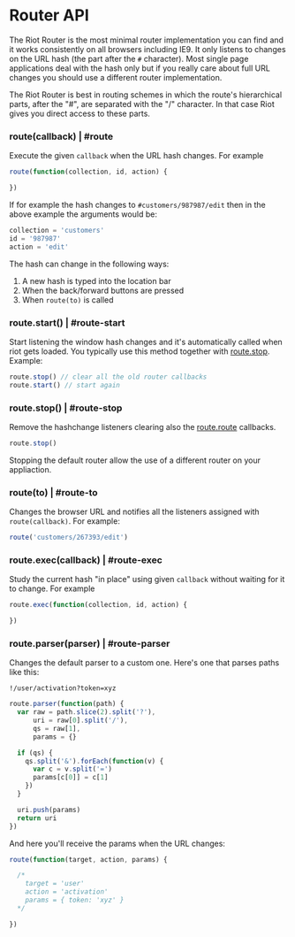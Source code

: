 # Router API

The Riot Router is the most minimal router implementation you can find and it works consistently on all browsers including IE9. It only listens to changes on the URL hash (the part after the `#` character). Most single page applications deal with the hash only but if you really care about full URL changes you should use a different router implementation.

The Riot Router is best in routing schemes in which the route's hierarchical parts, after the "#", are separated with the "/" character. In that case Riot gives you direct access to these parts.


### route(callback) | #route

Execute the given `callback` when the URL hash changes. For example

```javascript
route(function(collection, id, action) {

})
```

If for example the hash changes to `#customers/987987/edit` then in the above example the arguments would be:


```javascript
collection = 'customers'
id = '987987'
action = 'edit'
```

The hash can change in the following ways:

1. A new hash is typed into the location bar
2. When the back/forward buttons are pressed
3. When `route(to)` is called

### route.start() | #route-start

Start listening the window hash changes and it's automatically called when riot gets loaded. You typically use this method together with [route.stop](#route-stop). Example:

```javascript
route.stop() // clear all the old router callbacks
route.start() // start again
```

### route.stop() | #route-stop

Remove the hashchange listeners clearing also the [route.route](#route) callbacks.

```javascript
route.stop()
```

Stopping the default router allow the use of a different router on your appliaction.

### route(to) | #route-to

Changes the browser URL and notifies all the listeners assigned with `route(callback)`. For example:

```javascript
route('customers/267393/edit')
```

### route.exec(callback) | #route-exec

Study the current hash "in place" using given `callback` without waiting for it to change. For example

```javascript
route.exec(function(collection, id, action) {

})
```

### route.parser(parser) | #route-parser

Changes the default parser to a custom one. Here's one that parses paths like this:

`!/user/activation?token=xyz`

```javascript
route.parser(function(path) {
  var raw = path.slice(2).split('?'),
      uri = raw[0].split('/'),
      qs = raw[1],
      params = {}

  if (qs) {
    qs.split('&').forEach(function(v) {
      var c = v.split('=')
      params[c[0]] = c[1]
    })
  }

  uri.push(params)
  return uri
})
```

And here you'll receive the params when the URL changes:

```javascript
route(function(target, action, params) {

  /*
    target = 'user'
    action = 'activation'
    params = { token: 'xyz' }
  */

})
```
